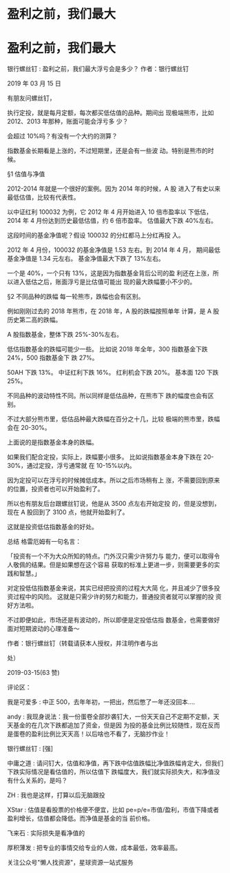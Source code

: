 # 盈利之前，我们最大

# 盈利之前，我们最大

银行螺丝钉 : 盈利之前，我们最大浮亏会是多少？ 作者：银行螺丝钉

2019 年 03 月 15 日

有朋友问螺丝钉，

执行定投，就是每月定额，每次都买低估值的品种。期间出 现极端熊市，比如 2012、2013 年那种，账面可能会浮亏多 少？

会超过 10%吗？有没有一个大约的测算？

指数基金长期看是上涨的，不过短期里，还是会有一些波 动。特别是熊市的时候。

§1 估值与净值

2012-2014 年就是一个很好的案例。因为 2014 年的时候，A 股 进入了有史以来最低估值，比较有代表性。

以中证红利 100032 为例，它 2012 年 4 月开始进入 10 倍市盈率以 下低估，2014 年 4 月份达到历史最低估值，约 6 倍市盈率。 估值最大下跌 40%左右。

这段时间的基金净值呢？假设 100032 的分红都马上分红再投 入。

2012 年 4 月份，100032 的基金净值是 1.53 左右。到 2014 年 4 月， 期间最低基金净值是 1.34 元左右。 基金净值最大下跌了 13%左右。

一个是 40%，一个只有 13%，这是因为指数基金背后公司的盈 利还在上涨，所以进入低估之后，账面浮亏是比估值可能出 现的最大跌幅要小不少的。

§2 不同品种的跌幅 每一轮熊市，跌幅也会有区别。

例如刚刚过去的 2018 年熊市，在 2018 年，A 股的跌幅按照单年 计算，是 A 股历史第二高的跌幅。

A 股指数基金，整体下跌 25%-30%左右。

低估指数基金的跌幅可能少一些。 比如说 2018 年全年，300 指数基金下跌 24%，500 指数基金下 跌 27%。

50AH 下跌 13%。 中证红利下跌 16%。 红利机会下跌 20%。 基本面 120 下跌 25%。

不同品种的波动特性不同。所以同样是低估品种，在熊市下 跌的幅度也会有区别。

不过大部分熊市里，低估品种最大跌幅在百分之十几，比较 极端的熊市里，跌幅会在 20-30%。

上面说的是指数基金本身的跌幅。

如果我们配合定投，实际上，跌幅要小很多。 比如说指数基金本身下跌在 20-30%，通过定投，浮亏通常就 在 10-15%以内。

因为定投可以在浮亏的时候摊低成本。所以之后市场稍有上 涨，不需要回到原来的位置，投资者也可以开始盈利了。

所以也有朋友后台跟螺丝钉说，他是从 3500 点左右开始定投 的，但是没想到，现在 A 股回到了 3100 点，他就开始盈利了。

这就是投资低估指数基金的好处。

总结 格雷厄姆有一句名言：

「投资有一个不为大众所知的特点。门外汉只需少许努力与 能力，便可以取得令人敬佩的结果。但是如果想在这个容易 获取的标准上更进一步，则需要更多的实践和智慧。」

对定投低估指数基金来说，其实已经把投资的过程大大简 化，并且减少了很多投资过程中的风险。 这就是只需少许的努力和能力，普通投资者就可以掌握的投 资好方法啦。

不过即便如此，市场还是有波动的，所以即便是定投低估指 数基金，也需要做好面对短期波动的心理准备～

作者：银行螺丝钉（转载请获本人授权，并注明作者与出

处）

2019-03-15(63 赞)

评论区：

我是可爱多 : 中正 500，去年年初，一把出，然后憋了一年还没回本....

andy : 我现身说法：我一份蛋卷全部抄袭钉大，一份天天自己不定期不定额，天天基金的在几次下跌都追加了资金，但是因 为投的基金比例比较随性，现在反而是蛋卷的盈利比例比天天高！以后啥也不看了，无脑抄作业！

银行螺丝钉 : [强]

中庸之道 : 请问钉大，估值和净值，再下跌中估值跌幅比净值跌幅肯定大，但我们下跌实际情况是看估值的，所以估值下 跌幅度大，我们就实际损失大，和净值没有什么关系的，是吗？

ZH : 我也是这样，打算以后无脑跟投

XStar : 估值是看股票的价格便不便宜，比如 pe=p/e=市值/盈利，市值下降或者盈利增长，估值都会降低。而净值是基金的当 前价格。

飞来石 : 实际损失是看净值的

厚积薄发 : 把专业的事情交给专业的人做，成本最低，效率最高。

关注公众号"懒人找资源"，星球资源一站式服务